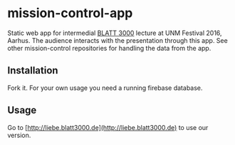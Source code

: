 # mission-control-app

Static web app for intermedial [BLATT 3000](https://blatt3000.de) lecture at UNM Festival 2016, Aarhus. The audience interacts with the presentation through this app. See other mission-control repositories for handling the data from the app.

## Installation

Fork it. For your own usage you need a running firebase database.

## Usage

Go to [http://liebe.blatt3000.de](http://liebe.blatt3000.de) to use our version.
